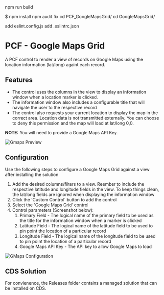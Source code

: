 npm run build

$ npm install
npm audit fix
cd PCF_GoogleMapsGrid/
cd GoogleMapsGrid/

add eslint.config.js
add .eslintrc.json


# PCF - Google Maps Grid
A PCF control to render a view of records on Google Maps using the location information (lat/long) againt each record.

## Features
- The control uses the columns in the view to display an information window when a location marker is clicked.
- The information window also includes a configurable title that will navigate the user to the respective record
- The control also requests your current location to display the map in the correct area. Location data is not transmitted externally. You can choose to deny this permission and the map will load at lat/long 0,0.

**NOTE:** You will need to provide a Google Maps API Key.

![Gmaps Preview](https://github.com/jasonaalmeida/PCF_GoogleMapsGrid/blob/master/GoogleMapsGrid/images/gmaps_preview.png)

## Configuration
Use the following steps to configure a Google Maps Grid against a view after installing the solution
1. Add the desired columns/filters to a view. Reember to include the respective latitude and longitude fields in the view. To keep things clean, the lat/long fields are ignored when displaying the information window
2. Click the 'Custom Control' button to add the control
3. Select the 'Google Maps Grid' control
4. Control parameters (Screenshot below):
   1. Primary Field - The logical name of the primary field to be used as the title for the information window when a marker is clicked
   2. Latitude Field - The logical name of the latitude field to be used to pin point the location of a particular record
   3. Longitude Field - The logical name of the longitude field to be used to pin point the location of a particular record
   4. Google Maps API Key - The API key to allow Google Maps to load

![GMaps Configuration](https://github.com/jasonaalmeida/PCF_GoogleMapsGrid/blob/master/GoogleMapsGrid/images/gmaps_config.png)

## CDS Solution
 For convienence, the Releases folder contains a managed solution that can be installed on CDS.